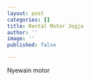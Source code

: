 ```yaml
---
layout: post
categories: []
title: Rental Motor Jogja
author: ''
image: ''
published: false

---
```

Nyewain motor